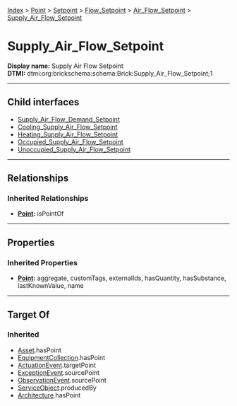 [Index](../../../../../index.md) > [Point](../../../../Point.md) > [Setpoint](../../../Setpoint.md) > [Flow_Setpoint](../../Flow_Setpoint.md) > [Air_Flow_Setpoint](../Air_Flow_Setpoint.md) > [Supply_Air_Flow_Setpoint](#)
# Supply_Air_Flow_Setpoint

**Display name:** Supply Air Flow Setpoint<br />
**DTMI:** dtmi:org:brickschema:schema:Brick:Supply_Air_Flow_Setpoint;1

---

## Child interfaces
* [Supply_Air_Flow_Demand_Setpoint](Supply_Air_Flow_Demand_Setpoint.md)
* [Cooling_Supply_Air_Flow_Setpoint](Cooling_Supply_Air_Flow_Setpoint/Cooling_Supply_Air_Flow_Setpoint.md)
* [Heating_Supply_Air_Flow_Setpoint](Heating_Supply_Air_Flow_Setpoint/Heating_Supply_Air_Flow_Setpoint.md)
* [Occupied_Supply_Air_Flow_Setpoint](Occupied_Supply_Air_Flow_Setpoint/Occupied_Supply_Air_Flow_Setpoint.md)
* [Unoccupied_Supply_Air_Flow_Setpoint](Unoccupied_Supply_Air_Flow_Setpoint/Unoccupied_Supply_Air_Flow_Setpoint.md)

---

## Relationships

### Inherited Relationships
* **[Point](../../../../Point.md):** isPointOf

---

## Properties

### Inherited Properties
* **[Point](../../../../Point.md):** aggregate, customTags, externalIds, hasQuantity, hasSubstance, lastKnownValue, name

---

## Target Of
### Inherited
* [Asset](../../../../../Asset/Asset.md).hasPoint
* [EquipmentCollection](../../../../../Collection/EquipmentCollection.md).hasPoint
* [ActuationEvent](../../../../../Event/PointEvent/ActuationEvent.md).targetPoint
* [ExceptionEvent](../../../../../Event/PointEvent/ExceptionEvent.md).sourcePoint
* [ObservationEvent](../../../../../Event/PointEvent/ObservationEvent.md).sourcePoint
* [ServiceObject](../../../../../Information/ServiceObject/ServiceObject.md).producedBy
* [Architecture](../../../../../Space/Architecture/Architecture.md).hasPoint
